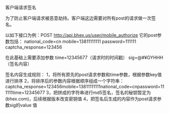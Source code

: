 客户端请求签名

为了防止客户端请求被恶意劫持。客户端这边需要对所有post的请求做一次签名。

以如下接口为例：POST http://api.bhex.us/user/mobile_authorize
它的post参数包括：
national_code=cn
mobile=13811111111
password=111111
captcha_response=123456

在此基础上需要添加参数
time=12345677（请求时的时间戳）
sig=@#¥GYHHH（签名内容）

签名内容生成规则：
1，将所有原先的post请求参数和time参数，根据参数key值进行排序
2，将排序后的参数内容根据顺序组成一个字符串：
captcha_response=123456mobile=13811111111national_code=cnpassword=111111time=12345677
3，把拼成的字符串进行md5签名，签名的秘钥暂定为(bhex.com)，后续根据版本改变密钥值
4，把签名后生成的内容作为post请求参数sig的value 值
